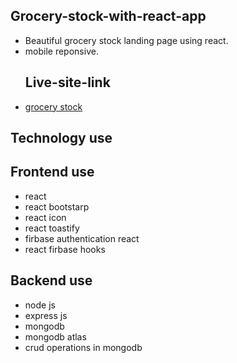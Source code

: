 
## Grocery-stock-with-react-app

- Beautiful grocery stock landing page using react.
- mobile reponsive.
  ## Live-site-link
 - [grocery stock](https://grocery-stock-f2e6a.web.app)
 ## Technology use
 ## Frontend use
 - react
 - react bootstarp
 - react icon
 - react toastify
 - firbase authentication react
 - react firbase hooks 
 ## Backend use
 - node js
 - express js
 - mongodb
 - mongodb atlas
 - crud operations in mongodb
 